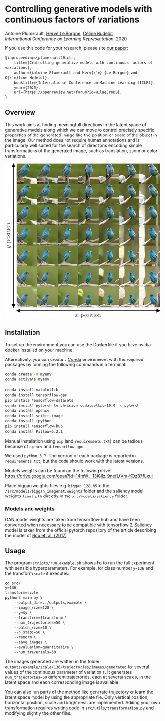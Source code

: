 # Controlling generative models with continuous factors of variations

Antoine Plumerault, [Hervé Le Borgne](https://scholar.google.fr/citations?user=ZlKEgWYAAAAJ&hl=fr), [Céline Hudelot](https://scholar.google.fr/citations?user=gFlAh6MAAAAJ&hl=fr) \
*International Conference on Learning Representation*, 2020

If you use this code for your research, please site [our paper](https://openreview.net/forum?id=H1laeJrKDB):
```
@inproceedings{plumerault20iclr,
    title={Controlling generative models with continuous factors of variations},
    author={Antoine Plumerault and Herv{\'e} {Le Borgne} and C{\'e}line Hudelot},
    booktitle={International Conference on Machine Learning (ICLR)},
    year={2020},
    url={https://openreview.net/forum?id=H1laeJrKDB},
}
```
## Overview

This work aims at finding meaningfull directions in the latent space of generative models along which we can move to control precisely specific properties of the generated image like the position or scale of the object in the image. Our method does not require human annotations and is particularly well suited for the search of directions encoding simple transformations of the generated image, such as translation, zoom or color variations.

<p align="center">
  <img src="vis_abstract.jpg"/>
</p>

## Installation

To set up the environment you can use the Dockerfile if you have nvidia-docker installed on your machine.

Alternatively, you can create a [Conda](https://docs.conda.io/en/latest/miniconda.html) environment with the required packages by running the following commands in a terminal:

```bash
conda create -n myenv
conda activate myenv

conda install matplotlib
conda install tensorflow-gpu
pip install tensorflow-datasets
conda install pytorch torchvision cudatoolkit=10.0 -c pytorch
conda install opencv
conda install scikit-image
conda install ipython
pip install tensorflow-hub
conda install Pillow=6.2.1
```

Manual installation using `pip` (and `requirements.txt`) can be tedious because of `opencv` and `tensorflow-gpu`.

We used `python 3.7`. The version of each package is reported in `requirements.txt`, but the code should work with the latest versions. 

Models weights can be found on the following drive:
https://drive.google.com/open?id=14mW_-13IGlIz_9nefLtVm-KOz87fLxui

Place biggan weights files e.g. `biggan_128.h5` in the `/src/models/biggan_imagenet/weights` folder and the saliency model weights `final.pth` directly in the `src/models/saliency` folder.

### Models and weights

GAN model weights are taken from tensorflow-hub and have been converted when necessary to be compatible with tensorflow 2. Saliency model is taken from the official pytorch repository of the article describing the model of [Hou et. al. (2017)](https://github.com/Andrew-Qibin/PoolNet). 


## Usage

The program `scripts/run_example.sh` shows ho to run the full experiment with sensible hyperparameters. For  example, for class number `y=136` and the transform `scale` it executes:
```
cd src/
y=136
transform=scale
python3 main.py \
    --output_dir=../outputs/example \
    --image_size=128 \
    --y=$y \
    --transform=$transform \
    --num_trajectories=50 \
    --batch_size=10 \
    --n_steps=50 \
    --renorm \
    --save_images \
    --evaluation=quantitative \
    --num_traversals=50
```
The images generated are written in the folder `outputs/example/scale/136/trajectories/images/generated` for several values of the continuous parameter of variation `t`. It generates `num_trajectories=50` different trajectories, each at several scales, in the latent space and each corresponding image is available.


You can also run parts of the method like generate trajectory or learn the latent space model by using the appropriate file. Only vertical position, horizontal position, scale and brightness are implemented. Adding your own transformation requires writing code in `src/utils/transformation.py` and modifying slightly the other files.
